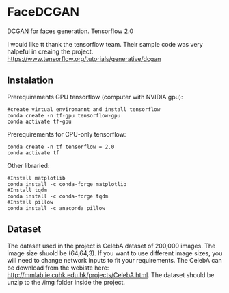 # FaceDCGAN
 DCGAN for faces generation. Tensorflow 2.0  
   
I would like tt thank the tensorflow team. Their sample code was very halpeful in creaing the project. https://www.tensorflow.org/tutorials/generative/dcgan  
 
## Instalation  
Prerequirements GPU tensorflow (computer with NVIDIA gpu):  
```
#create virtual enviromannt and install tensorflow
conda create -n tf-gpu tensorflow-gpu
conda activate tf-gpu
```
Prerequirements for CPU-only tensorflow:  
```
conda create -n tf tensorflow = 2.0
conda activate tf
```
  
Other libraried:  
```
#Install matplotlib
conda install -c conda-forge matplotlib
#Install tqdm
conda install -c conda-forge tqdm
#Install pillow
conda install -c anaconda pillow
```

## Dataset  
The dataset used in the project is CelebA dataset of 200,000 images. The image size shuold be (64,64,3). If you want to use different image sizes, you will need to change network inputs to fit your requirements. The CelebA can be download from the webiste here: http://mmlab.ie.cuhk.edu.hk/projects/CelebA.html. The dataset should be unzip to the /img folder inside the project.
